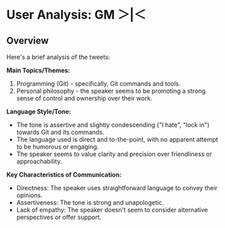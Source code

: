 # User Analysis: GM ＞|＜

## Overview

Here's a brief analysis of the tweets:

**Main Topics/Themes:**

1. Programming (Git) - specifically, Git commands and tools.
2. Personal philosophy - the speaker seems to be promoting a strong sense of control and ownership over their work.

**Language Style/Tone:**

* The tone is assertive and slightly condescending ("I hate", "lock in") towards Git and its commands.
* The language used is direct and to-the-point, with no apparent attempt to be humorous or engaging.
* The speaker seems to value clarity and precision over friendliness or approachability.

**Key Characteristics of Communication:**

* Directness: The speaker uses straightforward language to convey their opinions.
* Assertiveness: The tone is strong and unapologetic.
* Lack of empathy: The speaker doesn't seem to consider alternative perspectives or offer support.